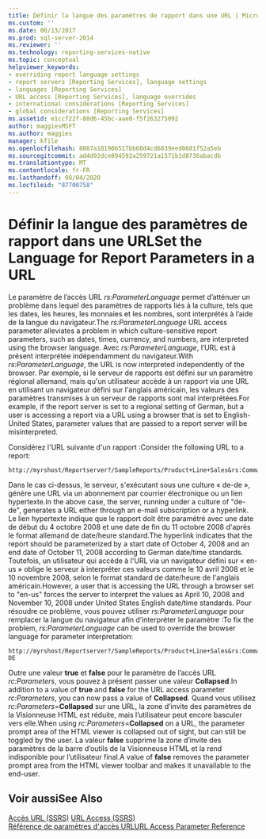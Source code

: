 ```yaml
---
title: Définir la langue des paramètres de rapport dans une URL | Microsoft Docs
ms.custom: ''
ms.date: 06/13/2017
ms.prod: sql-server-2014
ms.reviewer: ''
ms.technology: reporting-services-native
ms.topic: conceptual
helpviewer_keywords:
- overriding report language settings
- report servers [Reporting Services], language settings
- languages [Reporting Services]
- URL access [Reporting Services], language overrides
- international considerations [Reporting Services]
- global considerations [Reporting Services]
ms.assetid: e1ccf22f-80d6-45bc-aae0-f5f263275092
author: maggiesMSFT
ms.author: maggies
manager: kfile
ms.openlocfilehash: 8087a181906517bb60d4cd6839eed0681f52a5eb
ms.sourcegitcommit: ad4d92dce894592a259721a1571b1d8736abacdb
ms.translationtype: MT
ms.contentlocale: fr-FR
ms.lasthandoff: 08/04/2020
ms.locfileid: "87700758"
---
```

# <a name="set-the-language-for-report-parameters-in-a-url"></a><span data-ttu-id="fe900-102">Définir la langue des paramètres de rapport dans une URL</span><span class="sxs-lookup"><span data-stu-id="fe900-102">Set the Language for Report Parameters in a URL</span></span>
  <span data-ttu-id="fe900-103">Le paramètre de l’accès URL *rs:ParameterLanguage* permet d’atténuer un problème dans lequel des paramètres de rapports liés à la culture, tels que les dates, les heures, les monnaies et les nombres, sont interprétés à l’aide de la langue du navigateur.</span><span class="sxs-lookup"><span data-stu-id="fe900-103">The *rs:ParameterLanguage* URL access parameter alleviates a problem in which culture-sensitive report parameters, such as dates, times, currency, and numbers, are interpreted using the browser language.</span></span> <span data-ttu-id="fe900-104">Avec *rs:ParameterLanguage*, l’URL est à présent interprétée indépendamment du navigateur.</span><span class="sxs-lookup"><span data-stu-id="fe900-104">With *rs:ParameterLanguage*, the URL is now interpreted independently of the browser.</span></span> <span data-ttu-id="fe900-105">Par exemple, si le serveur de rapports est défini sur un paramètre régional allemand, mais qu'un utilisateur accède à un rapport via une URL en utilisant un navigateur défini sur l'anglais américain, les valeurs des paramètres transmises à un serveur de rapports sont mal interprétées.</span><span class="sxs-lookup"><span data-stu-id="fe900-105">For example, if the report server is set to a regional setting of German, but a user is accessing a report via a URL using a browser that is set to English-United States, parameter values that are passed to a report server will be misinterpreted.</span></span>  
  
 <span data-ttu-id="fe900-106">Considérez l'URL suivante d'un rapport :</span><span class="sxs-lookup"><span data-stu-id="fe900-106">Consider the following URL to a report:</span></span>  
  
```  
http://myrshost/Reportserver?/SampleReports/Product+Line+Sales&rs:Command=Render&StartDate=4/10/2008&EndDate=11/10/2008  
```  
  
 <span data-ttu-id="fe900-107">Dans le cas ci-dessus, le serveur, s'exécutant sous une culture « de-de », génère une URL via un abonnement par courrier électronique ou un lien hypertexte.</span><span class="sxs-lookup"><span data-stu-id="fe900-107">In the above case, the server, running under a culture of "de-de", generates a URL either through an e-mail subscription or a hyperlink.</span></span> <span data-ttu-id="fe900-108">Le lien hypertexte indique que le rapport doit être paramétré avec une date de début du 4 octobre 2008 et une date de fin du 11 octobre 2008 d'après le format allemand de date/heure standard.</span><span class="sxs-lookup"><span data-stu-id="fe900-108">The hyperlink indicates that the report should be parameterized by a start date of October 4, 2008 and an end date of October 11, 2008 according to German date/time standards.</span></span> <span data-ttu-id="fe900-109">Toutefois, un utilisateur qui accède à l'URL via un navigateur défini sur « en-us » oblige le serveur à interpréter ces valeurs comme le 10 avril 2008 et le 10 novembre 2008, selon le format standard de date/heure de l'anglais américain.</span><span class="sxs-lookup"><span data-stu-id="fe900-109">However, a user that is accessing the URL through a browser set to "en-us" forces the server to interpret the values as April 10, 2008 and November 10, 2008 under United States English date/time standards.</span></span> <span data-ttu-id="fe900-110">Pour résoudre ce problème, vous pouvez utiliser *rs:ParameterLanguage* pour remplacer la langue du navigateur afin d’interpréter le paramètre :</span><span class="sxs-lookup"><span data-stu-id="fe900-110">To fix the problem, *rs:ParameterLanguage* can be used to override the browser language for parameter interpretation:</span></span>  
  
```  
http://myrshost/Reportserver?/SampleReports/Product+Line+Sales&rs:Command=Render&StartDate=4/10/2008&EndDate=11/10/2008&rs:ParameterLanguage=de-DE  
```  
  
 <span data-ttu-id="fe900-111">Outre une valeur **true** et **false** pour le paramètre de l’accès URL *rc:Parameters*, vous pouvez à présent passer une valeur **Collapsed**.</span><span class="sxs-lookup"><span data-stu-id="fe900-111">In addition to a value of **true** and **false** for the URL access parameter *rc:Parameters*, you can now pass a value of **Collapsed**.</span></span> <span data-ttu-id="fe900-112">Quand vous utilisez *rc:Parameters*=**Collapsed** sur une URL, la zone d’invite des paramètres de la Visionneuse HTML est réduite, mais l’utilisateur peut encore basculer vers elle.</span><span class="sxs-lookup"><span data-stu-id="fe900-112">When using *rc:Parameters*=**Collapsed** on a URL, the parameter prompt area of the HTML viewer is collapsed out of sight, but can still be toggled by the user.</span></span> <span data-ttu-id="fe900-113">La valeur **false** supprime la zone d’invite des paramètres de la barre d’outils de la Visionneuse HTML et la rend indisponible pour l’utilisateur final.</span><span class="sxs-lookup"><span data-stu-id="fe900-113">A value of **false** removes the parameter prompt area from the HTML viewer toolbar and makes it unavailable to the end-user.</span></span>  
  
## <a name="see-also"></a><span data-ttu-id="fe900-114">Voir aussi</span><span class="sxs-lookup"><span data-stu-id="fe900-114">See Also</span></span>  
 <span data-ttu-id="fe900-115">[Accès URL &#40;SSRS&#41;](url-access-ssrs.md) </span><span class="sxs-lookup"><span data-stu-id="fe900-115">[URL Access &#40;SSRS&#41;](url-access-ssrs.md) </span></span>  
 [<span data-ttu-id="fe900-116">Référence de paramètres d'accès URL</span><span class="sxs-lookup"><span data-stu-id="fe900-116">URL Access Parameter Reference</span></span>](url-access-parameter-reference.md)  
  
  
